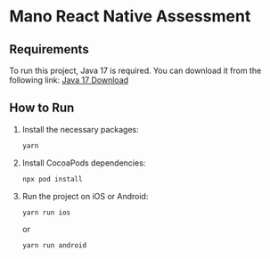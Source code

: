 # Mano React Native Assessment

## Requirements

To run this project, Java 17 is required. You can download it from the following link: [Java 17 Download](https://www.oracle.com/in/java/technologies/downloads/#jdk17-windows)

## How to Run

1. Install the necessary packages:
   ```bash
   yarn
   ```

2. Install CocoaPods dependencies:
   ```bash
   npx pod install
   ```

3. Run the project on iOS or Android:
   ```bash
   yarn run ios
   ```

   or

   ```bash
   yarn run android
   ```
